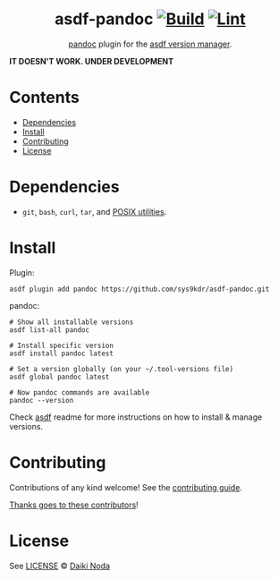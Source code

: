 <div align="center">

# asdf-pandoc [![Build](https://github.com/sys9kdr/asdf-pandoc/actions/workflows/build.yml/badge.svg)](https://github.com/sys9kdr/asdf-pandoc/actions/workflows/build.yml) [![Lint](https://github.com/sys9kdr/asdf-pandoc/actions/workflows/lint.yml/badge.svg)](https://github.com/sys9kdr/asdf-pandoc/actions/workflows/lint.yml)

[pandoc](https://github.com/jgm/pandoc) plugin for the [asdf version manager](https://asdf-vm.com).

</div>

**IT DOESN'T WORK. UNDER DEVELOPMENT**

# Contents

- [Dependencies](#dependencies)
- [Install](#install)
- [Contributing](#contributing)
- [License](#license)

# Dependencies

- `git`, `bash`, `curl`, `tar`, and [POSIX utilities](https://pubs.opengroup.org/onlinepubs/9699919799/idx/utilities.html).

# Install

Plugin:

```shell
asdf plugin add pandoc https://github.com/sys9kdr/asdf-pandoc.git
```

pandoc:

```shell
# Show all installable versions
asdf list-all pandoc

# Install specific version
asdf install pandoc latest

# Set a version globally (on your ~/.tool-versions file)
asdf global pandoc latest

# Now pandoc commands are available
pandoc --version
```

Check [asdf](https://github.com/asdf-vm/asdf) readme for more instructions on how to
install & manage versions.

# Contributing

Contributions of any kind welcome! See the [contributing guide](contributing.md).

[Thanks goes to these contributors](https://github.com/sys9kdr/asdf-pandoc/graphs/contributors)!

# License

See [LICENSE](LICENSE) © [Daiki Noda](https://github.com/sys9kdr/)

